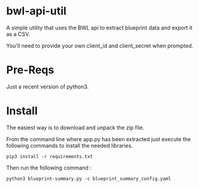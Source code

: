 # bwl-api-util
A simple utility that uses the BWL api to extract blueprint data and export it as a CSV.

You'll need to provide your own client_id and client_secret when prompted.

# Pre-Reqs
Just a recent version of python3.

# Install
The easiest way is to download and unpack the zip file.

From the command line where app.py has been extracted just execute the following commands
to install the needed libraries.

`pip3 install -r requirements.txt`

Then run the following command :

`python3 blueprint-summary.py -c blueprint_summary_config.yaml`
